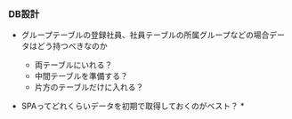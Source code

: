 ### DB設計
* グループテーブルの登録社員、社員テーブルの所属グループなどの場合データはどう持つべきなのか
  * 両テーブルにいれる？
  * 中間テーブルを準備する？
  * 片方のテーブルだけに入れる？
  
* SPAってどれくらいデータを初期で取得しておくのがベスト？
  * 
  